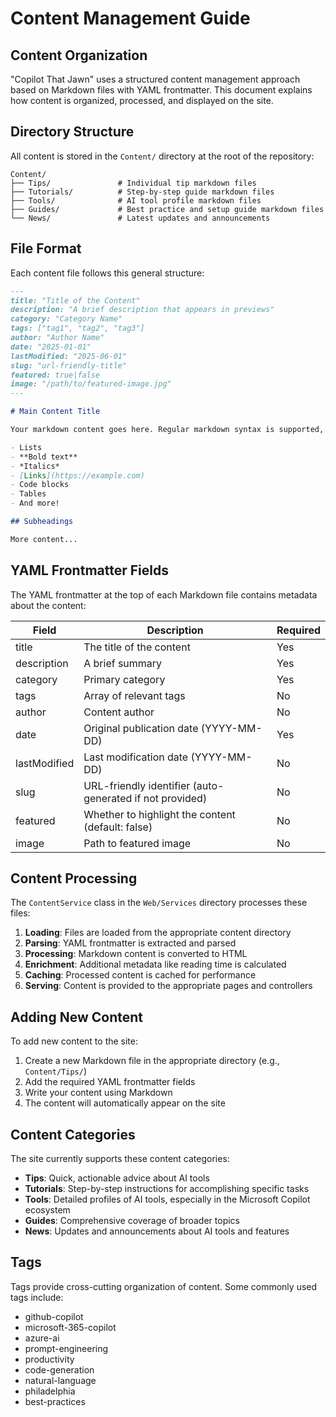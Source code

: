 # Content Management Guide

## Content Organization

"Copilot That Jawn" uses a structured content management approach based on Markdown files with YAML frontmatter. This document explains how content is organized, processed, and displayed on the site.

## Directory Structure

All content is stored in the `Content/` directory at the root of the repository:

```
Content/
├── Tips/               # Individual tip markdown files
├── Tutorials/          # Step-by-step guide markdown files
├── Tools/              # AI tool profile markdown files
├── Guides/             # Best practice and setup guide markdown files
└── News/               # Latest updates and announcements
```

## File Format

Each content file follows this general structure:

```markdown
---
title: "Title of the Content"
description: "A brief description that appears in previews"
category: "Category Name"
tags: ["tag1", "tag2", "tag3"]
author: "Author Name"
date: "2025-01-01"
lastModified: "2025-06-01"
slug: "url-friendly-title"
featured: true|false
image: "/path/to/featured-image.jpg"
---

# Main Content Title

Your markdown content goes here. Regular markdown syntax is supported, including:

- Lists
- **Bold text**
- *Italics*
- [Links](https://example.com)
- Code blocks
- Tables
- And more!

## Subheadings

More content...
```

## YAML Frontmatter Fields

The YAML frontmatter at the top of each Markdown file contains metadata about the content:

| Field | Description | Required |
|-------|-------------|----------|
| title | The title of the content | Yes |
| description | A brief summary | Yes |
| category | Primary category | Yes |
| tags | Array of relevant tags | No |
| author | Content author | No |
| date | Original publication date (YYYY-MM-DD) | Yes |
| lastModified | Last modification date (YYYY-MM-DD) | No |
| slug | URL-friendly identifier (auto-generated if not provided) | No |
| featured | Whether to highlight the content (default: false) | No |
| image | Path to featured image | No |

## Content Processing

The `ContentService` class in the `Web/Services` directory processes these files:

1. **Loading**: Files are loaded from the appropriate content directory
2. **Parsing**: YAML frontmatter is extracted and parsed
3. **Processing**: Markdown content is converted to HTML
4. **Enrichment**: Additional metadata like reading time is calculated
5. **Caching**: Processed content is cached for performance
6. **Serving**: Content is provided to the appropriate pages and controllers

## Adding New Content

To add new content to the site:

1. Create a new Markdown file in the appropriate directory (e.g., `Content/Tips/`)
2. Add the required YAML frontmatter fields
3. Write your content using Markdown
4. The content will automatically appear on the site

## Content Categories

The site currently supports these content categories:

- **Tips**: Quick, actionable advice about AI tools
- **Tutorials**: Step-by-step instructions for accomplishing specific tasks
- **Tools**: Detailed profiles of AI tools, especially in the Microsoft Copilot ecosystem
- **Guides**: Comprehensive coverage of broader topics
- **News**: Updates and announcements about AI tools and features

## Tags

Tags provide cross-cutting organization of content. Some commonly used tags include:

- github-copilot
- microsoft-365-copilot
- azure-ai
- prompt-engineering
- productivity
- code-generation
- natural-language
- philadelphia
- best-practices
